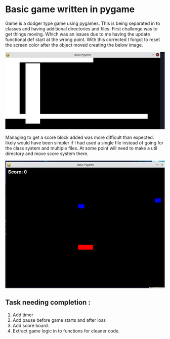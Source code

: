 # Basic game written in pygame

Game is a dodger type game using pygames. This is being separated in to classes and having additional directories and 
files. First challenge was to get things moving. Which was an issues due to me having the update functional def start at 
the wrong point. With this corrected I forgot to reset the screen color after the object moved creating the below image. 

![Screenshot_20240217_202825.png](readme_resources/Screenshot_20240217_202825.png)

Managing to get a score block added was more difficult than expected. likely would have been simpler if 
I had used a single file instead of going for the class system and multiple files. At some point will need to make a 
util directory and move score system there. 

![Screenshot_20240223_220955.png](Screenshot_20240223_220955.png)


## Task needing completion :

1. Add timer
2. Add pause before game starts and after loss
3. Add score board.
4. Extract game logic in to functions for cleaner code. 